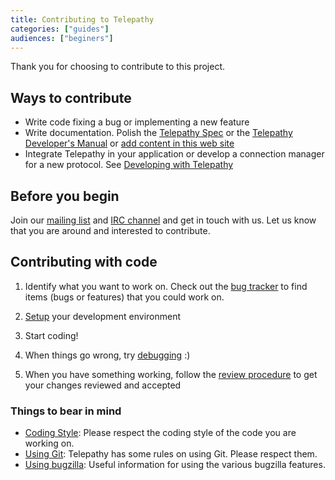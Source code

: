 ```yaml
---
title: Contributing to Telepathy
categories: ["guides"]
audiences: ["beginers"]
---
```


Thank you for choosing to contribute to this project.

## Ways to contribute

* Write code fixing a bug or implementing a new feature
* Write documentation. Polish the [Telepathy Spec](/components/telepathy-spec) or the [Telepathy Developer's Manual](/components/telepathy-book) or [add content in this web site](/resources/editing_the_website)
* Integrate Telepathy in your application or develop a connection manager for a new protocol. See [Developing with Telepathy](/resources/developing)

## Before you begin

Join our [mailing list](/community/mailing_list) and [IRC channel](/community/chat) and get in touch with us. Let us know that you are around and interested to contribute.

## Contributing with code

1. Identify what you want to work on. Check out the [bug tracker](/community/bug_tracker) to find items (bugs or features) that you could work on.

1. [Setup](/resources/setup) your development environment

1. Start coding!

1. When things go wrong, try [debugging](/resources/debugging) :)

1. When you have something working, follow the [review procedure](/resources/review_procedure) to get your changes reviewed and accepted

### Things to bear in mind

* [Coding Style](/resources/coding_style): Please respect the coding style of the code you are working on.
* [Using Git](/resources/using_git): Telepathy has some rules on using Git. Please respect them.
* [Using bugzilla](/resources/using_bugzilla): Useful information for using the various bugzilla features.
